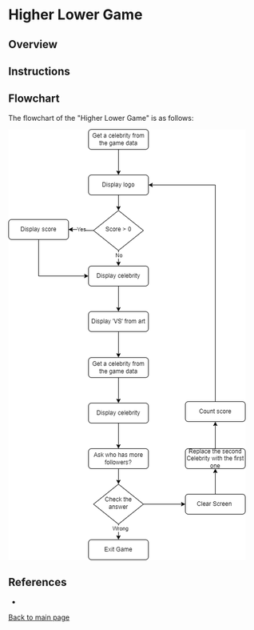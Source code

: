 # Higher Lower Game

## Overview


## Instructions


## Flowchart
The flowchart of the "Higher Lower Game" is as follows: 

![flowchart_higher_lower_game.png](project_files/flowchart_higher_lower_game.png)

## References
- 

[Back to main page](https://github.com/ErkanHatipoglu/100-days-of-code)